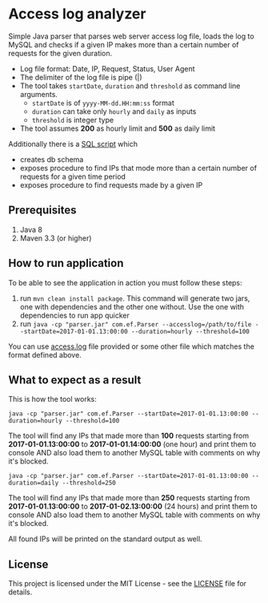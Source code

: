 # Access log analyzer

Simple Java parser that parses web server access log file, loads the log to MySQL and checks if a given IP makes more than a certain number of requests for the given duration. 

- Log file format: Date, IP, Request, Status, User Agent
- The delimiter of the log file is pipe (|)
- The tool takes `startDate`, `duration` and `threshold` as command line arguments. 
    * `startDate` is of `yyyy-MM-dd.HH:mm:ss` format
    * `duration` can take only `hourly` and `daily` as inputs
    * `threshold` is integer type
- The tool assumes **200** as hourly limit and **500** as daily limit

Additionally there is a [SQL script](initial.sql) which 
- creates db schema
- exposes procedure to find IPs that mode more than a certain number of requests for a given time period
- exposes procedure to find requests made by a given IP
 	
## Prerequisites

1. Java 8
2. Maven 3.3 (or higher)

## How to run application

To be able to see the application in action you must follow these steps:

1. run `mvn clean install package`. This command will generate two jars, one with dependencies and the other one without. Use the one with dependencies to run app quicker
2. run `java -cp "parser.jar" com.ef.Parser --accesslog=/path/to/file --startDate=2017-01-01.13:00:00 --duration=hourly --threshold=100`

You can use [access.log](access.log) file provided or some other file which matches the format defined above.

## What to expect as a result

This is how the tool works:

    java -cp "parser.jar" com.ef.Parser --startDate=2017-01-01.13:00:00 --duration=hourly --threshold=100
	
The tool will find any IPs that made more than **100** requests starting from **2017-01-01.13:00:00** to **2017-01-01.14:00:00** (one hour) and print them to console AND also load them to another MySQL table with comments on why it's blocked.

	java -cp "parser.jar" com.ef.Parser --startDate=2017-01-01.13:00:00 --duration=daily --threshold=250

The tool will find any IPs that made more than **250** requests starting from **2017-01-01.13:00:00** to **2017-01-02.13:00:00** (24 hours) and print them to console AND also load them to another MySQL table with comments on why it's blocked.

All found IPs will be printed on the standard output as well.

## License

This project is licensed under the MIT License - see the [LICENSE](LICENSE) file for details. 